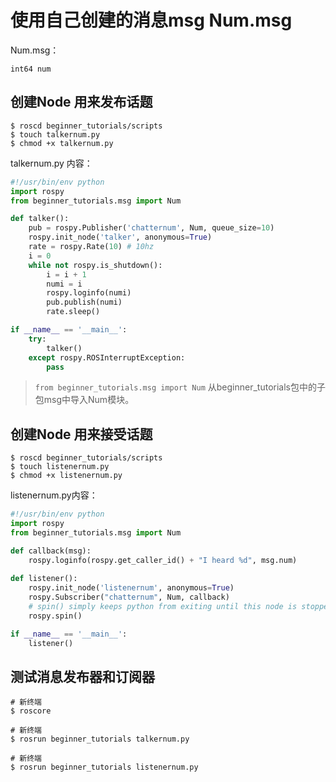# 使用自己创建的消息msg Num.msg

Num.msg：
```
int64 num
```

## 创建Node 用来发布话题
```shell
$ roscd beginner_tutorials/scripts
$ touch talkernum.py
$ chmod +x talkernum.py
```

talkernum.py 内容：
```python
#!/usr/bin/env python
import rospy
from beginner_tutorials.msg import Num

def talker():
    pub = rospy.Publisher('chatternum', Num, queue_size=10)
    rospy.init_node('talker', anonymous=True)
    rate = rospy.Rate(10) # 10hz
    i = 0
    while not rospy.is_shutdown():
        i = i + 1
        numi = i
        rospy.loginfo(numi)
        pub.publish(numi)
        rate.sleep()

if __name__ == '__main__':
    try:
        talker()
    except rospy.ROSInterruptException:
        pass
```
> `from beginner_tutorials.msg import Num` 从beginner_tutorials包中的子包msg中导入Num模块。

## 创建Node 用来接受话题

```shell
$ roscd beginner_tutorials/scripts
$ touch listenernum.py
$ chmod +x listenernum.py
```

listenernum.py内容：

```python
#!/usr/bin/env python
import rospy
from beginner_tutorials.msg import Num

def callback(msg):
    rospy.loginfo(rospy.get_caller_id() + "I heard %d", msg.num)
    
def listener():
    rospy.init_node('listenernum', anonymous=True)
    rospy.Subscriber("chatternum", Num, callback)
    # spin() simply keeps python from exiting until this node is stopped
    rospy.spin()

if __name__ == '__main__':
    listener()
```

## 测试消息发布器和订阅器

```shell
# 新终端
$ roscore

# 新终端
$ rosrun beginner_tutorials talkernum.py

# 新终端
$ rosrun beginner_tutorials listenernum.py
```

